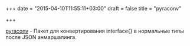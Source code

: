 +++
date = "2015-04-10T11:55:11+03:00"
draft = false
title = "pyraconv"

+++

<p><a href="https://github.com/CossackPyra/pyraconv">pyraconv</a>&nbsp;- Пакет для конвертирования&nbsp;interface{} в нормальные типы после JSON&nbsp;анмаршалинга.</p>

